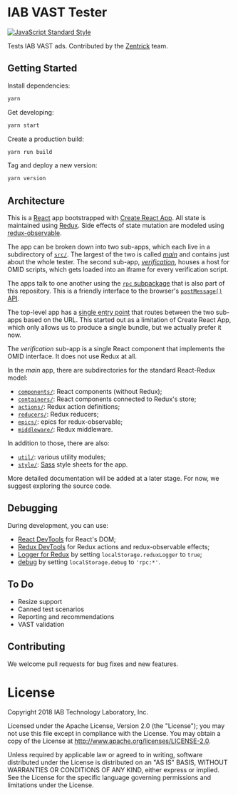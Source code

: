 # IAB VAST Tester

[![JavaScript Standard Style](https://img.shields.io/badge/code%20style-standard-brightgreen.svg)](https://standardjs.com/)

Tests IAB VAST ads. Contributed by the [Zentrick](https://www.zentrick.com/) team.

## Getting Started

Install dependencies:

```bash
yarn
```

Get developing:

```bash
yarn start
```

Create a production build:

```bash
yarn run build
```

Tag and deploy a new version:

```bash
yarn version
```

## Architecture

This is a [React](https://reactjs.org/) app bootstrapped with
[Create React App](https://github.com/facebookincubator/create-react-app).
All state is maintained using [Redux](https://redux.js.org/). Side effects of
state mutation are modeled using
[redux-observable](https://redux-observable.js.org/).

The app can be broken down into two sub-apps, which each live in a subdirectory
of [`src/`](src/). The largest of the two is called [_main_](src/main/) and
contains just about the whole tester. The second sub-app,
[_verification_](src/verification/), houses a host for OMID scripts, which gets
loaded into an iframe for every verification script.

The apps talk to one another using the [`rpc` subpackage](src/common/rpc/) that
is also part of this repository. This is a friendly interface to the browser's
[`postMessage()` API](https://developer.mozilla.org/en-US/docs/Web/API/Window/postMessage).

The top-level app has a [single entry point](src/index.js) that routes between
the two sub-apps based on the URL. This started out as a limitation of Create
React App, which only allows us to produce a single bundle, but we actually
prefer it now.

The _verification_ sub-app is a single React component that implements the
OMID interface. It does not use Redux at all.

In the _main_ app, there are subdirectories for the standard React-Redux model:

- [`components/`](src/main/components/): React components (without Redux);
- [`containers/`](src/main/containers/): React components connected to Redux's
  store;
- [`actions/`](src/main/actions/): Redux action definitions;
- [`reducers/`](src/main/reducers/): Redux reducers;
- [`epics/`](src/main/epics/): epics for redux-observable;
- [`middleware/`](src/main/middleware/): Redux middleware.

In addition to those, there are also:

- [`util/`](src/main/util/): various utility modules;
- [`style/`](src/main/style): [Sass](https://sass-lang.com/) style sheets for
  the app.

More detailed documentation will be added at a later stage. For now, we suggest
exploring the source code.

## Debugging

During development, you can use:

- [React DevTools](https://github.com/facebook/react-devtools)
  for React's DOM;
- [Redux DevTools](https://github.com/zalmoxisus/redux-devtools-extension)
  for Redux actions and redux-observable effects;
- [Logger for Redux](https://github.com/evgenyrodionov/redux-logger)
  by setting `localStorage.reduxLogger` to `true`;
- [debug](https://www.npmjs.com/package/debug)
  by setting `localStorage.debug` to `'rpc:*'`.

## To Do

- Resize support
- Canned test scenarios
- Reporting and recommendations
- VAST validation

## Contributing

We welcome pull requests for bug fixes and new features.

# License

Copyright 2018 IAB Technology Laboratory, Inc.

Licensed under the Apache License, Version 2.0 (the "License");
you may not use this file except in compliance with the License.
You may obtain a copy of the License at
<http://www.apache.org/licenses/LICENSE-2.0>.

Unless required by applicable law or agreed to in writing, software
distributed under the License is distributed on an "AS IS" BASIS,
WITHOUT WARRANTIES OR CONDITIONS OF ANY KIND, either express or implied.
See the License for the specific language governing permissions and
limitations under the License.
